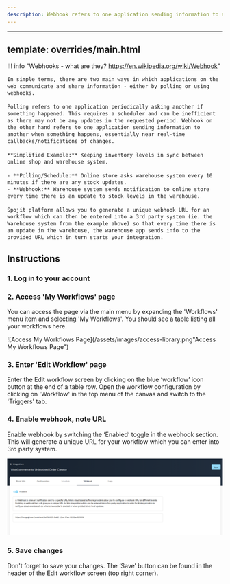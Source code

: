 ```yaml
---
description: Webhook refers to one application sending information to another when something happens, essentially near real-time callbacks/notifications of changes.
---
```

---
template: overrides/main.html
---

!!! info "Webhooks - what are they? https://en.wikipedia.org/wiki/Webhook"

    In simple terms, there are two main ways in which applications on the web communicate and share information - either by polling or using webhooks.

    Polling refers to one application periodically asking another if something happened. This requires a scheduler and can be inefficient as there may not be any updates in the requested period. Webhook on the other hand refers to one application sending information to another when something happens, essentially near real-time callbacks/notifications of changes.

    **Simplified Example:** Keeping inventory levels in sync between online shop and warehouse system.

    - **Polling/Schedule:** Online store asks warehouse system every 10 minutes if there are any stock updates.
    - **Webhook:** Warehouse system sends notification to online store every time there is an update to stock levels in the warehouse.

    Spojit platform allows you to generate a unique webhook URL for an workflow which can then be entered into a 3rd party system (ie. the Warehouse system from the example above) so that every time there is an update in the warehouse, the warehouse app sends info to the provided URL which in turn starts your integration.


## Instructions
### 1. Log in to your account

### 2. Access 'My Workflows' page

  You can access the page via the main menu by expanding  the 'Workflows' menu item and selecting 'My Workflows'. You should see a table listing all your workflows here.

  ![Access My Workflows Page](/assets/images/access-library.png"Access My Workflows Page")

### 3. Enter 'Edit Workflow' page

  Enter the Edit workflow screen by clicking on the blue ‘workflow’ icon button at the end of a table row. Open the workflow configuration by clicking on 'Workflow' in the top menu of the canvas and switch to the 'Triggers' tab.

### 4. Enable webhook, note URL

  Enable webhook by switching the ‘Enabled’ toggle in the webhook section. This will generate a unique URL for your workflow which you can enter into 3rd party system.

  ![Edit Workflow - Webhook Activate](/assets/images/edit-integration-webhook.png "Edit Workflow - Webhook Activate")

### 5. Save changes

  Don't forget to save your changes. The ‘Save’ button can be found in the header of the Edit workflow screen (top right corner).

